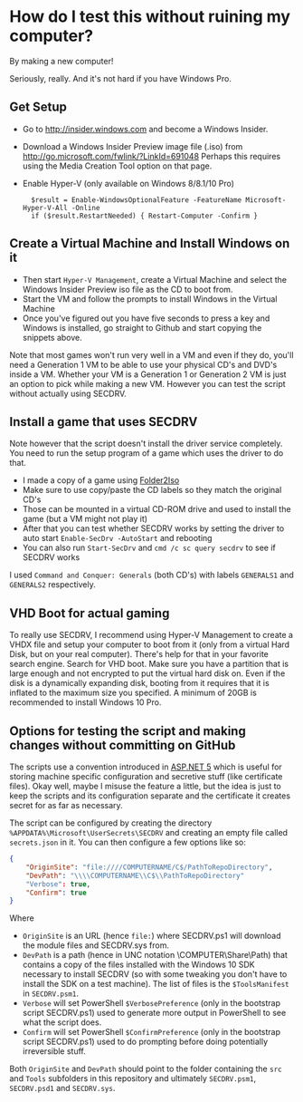 # How do I test this without ruining my computer?
By making a new computer!

Seriously, really. And it's not hard if you have Windows Pro.

## Get Setup
* Go to http://insider.windows.com and become a Windows Insider.
* Download a Windows Insider Preview image file (.iso) from http://go.microsoft.com/fwlink/?LinkId=691048
Perhaps this requires using the Media Creation Tool option on that page.
* Enable Hyper-V (only available on Windows 8/8.1/10 Pro)

        $result = Enable-WindowsOptionalFeature -FeatureName Microsoft-Hyper-V-All -Online
        if ($result.RestartNeeded) { Restart-Computer -Confirm }

## Create a Virtual Machine and Install Windows on it
* Then start `Hyper-V Management`, create a Virtual Machine and select the Windows Insider Preview iso file as the CD to boot from.
* Start the VM and follow the prompts to install Windows in the Virtual Machine
* Once you've figured out you have five seconds to press a key and Windows is installed, go straight to Github
and start copying the snippets above. 

Note that most games won't run very well in a VM and even if they do, you'll need a Generation 1 VM to be able
to use your physical CD's and DVD's inside a VM. Whether your VM is a Generation 1 or Generation 2 VM is
just an option to pick while making a new VM. However you can test the script without actually using SECDRV. 

## Install a game that uses SECDRV
Note however that the script doesn't install the driver service completely.
You need to run the setup program of a game which uses the driver to do that.

* I made a copy of a game using [Folder2Iso](http://www.trustfm.net/software/utilities/Folder2Iso.php)
* Make sure to use copy/paste the CD labels so they match the original CD's
* Those can be mounted in a virtual CD-ROM drive and used to install the game (but a VM might not play it)
* After that you can test whether SECDRV works by setting the driver to auto start ```Enable-SecDrv -AutoStart``` and rebooting
* You can also run ```Start-SecDrv``` and ```cmd /c sc query secdrv``` to see if SECDRV works 

I used `Command and Conquer: Generals` (both CD's) with labels `GENERALS1` and `GENERALS2` respectively.

## VHD Boot for actual gaming
To really use SECDRV, I recommend using Hyper-V Management to create a VHDX file and setup your computer to boot
from it (only from a virtual Hard Disk, but on your real computer). There's help for that in your favorite search engine.
Search for VHD boot. Make sure you have a partition that is large enough and not encrypted to put the virtual hard disk on.
Even if the disk is a dynamically expanding disk, booting from it requires that it is inflated to the maximum size you specified.
A minimum of 20GB is recommended to install Windows 10 Pro.

## Options for testing the script and making changes without committing on GitHub
The scripts use a convention introduced in [ASP.NET 5](https://www.github.com/aspnet/) which is useful for storing
machine specific configuration and secretive stuff (like certificate files). Okay well, maybe I misuse the feature a little,
but the idea is just to keep the scripts and its configuration separate and the certificate it creates secret for as far as
necessary.

The script can be configured by creating the directory `%APPDATA%\Microsoft\UserSecrets\SECDRV` and creating an empty
file called `secrets.json` in it. You can then configure a few options like so:

```JSON
{
    "OriginSite": "file:////COMPUTERNAME/C$/PathToRepoDirectory",
    "DevPath": "\\\\COMPUTERNAME\\C$\\PathToRepoDirectory"
    "Verbose": true,
    "Confirm": true
}
```

Where
* `OriginSite` is an URL (hence `file:`) where SECDRV.ps1 will download the module files and SECDRV.sys from.
* `DevPath` is a path (hence in UNC notation \\COMPUTER\Share\Path) that contains a copy of the files installed
with the Windows 10 SDK necessary to install SECDRV (so with some tweaking you don't have to install the SDK on a test machine).
The list of files is the `$ToolsManifest` in `SECDRV.psm1`.
* `Verbose` will set PowerShell `$VerbosePreference` (only in the bootstrap script SECDRV.ps1) used to generate more output in PowerShell to see what the script does.
* `Confirm` will set PowerShell `$ConfirmPreference` (only in the bootstrap script SECDRV.ps1) used to do prompting before doing potentially irreversible stuff.

Both `OriginSite` and `DevPath` should point to the folder containing the `src` and `Tools` subfolders in this repository and ultimately `SECDRV.psm1`, `SECDRV.psd1` and `SECDRV.sys`.  
